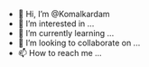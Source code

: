 - 👋 Hi, I’m @Komalkardam
- 👀 I’m interested in ...
- 🌱 I’m currently learning ...
- 💞️ I’m looking to collaborate on ...
- 📫 How to reach me ...

<!---
Komalkardam/Komalkardam is a ✨ special ✨ repository because its `README.md` (this file) appears on your GitHub profile.
You can click the Preview link to take a look at your changes.
--->
